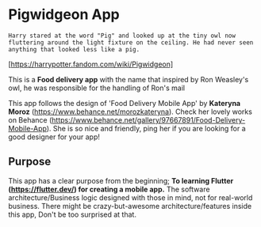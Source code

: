 # Pigwidgeon App

`Harry stared at the word "Pig" and looked up at the tiny owl now fluttering around the light fixture on the ceiling. He had never seen anything that looked less like a pig.`

[https://harrypotter.fandom.com/wiki/Pigwidgeon]

This is a **Food delivery app** with the name that inspired by Ron Weasley's owl, he was responsible for the handling of Ron's mail


This app follows the design of 'Food Delivery Mobile App' by **Kateryna Moroz** (https://www.behance.net/morozkateryna). Check her lovely works on Behance (https://www.behance.net/gallery/97667891/Food-Delivery-Mobile-App). She is so nice and friendly, ping her if you are looking for a good designer for your app!


## Purpose

This app has a clear purpose from the beginning; **To learning Flutter (https://flutter.dev/) for creating a mobile app.** The software architecture/Business logic designed with those in mind, not for real-world business. There might be crazy-but-awesome architecture/features inside this app, Don't be too surprised at that.




